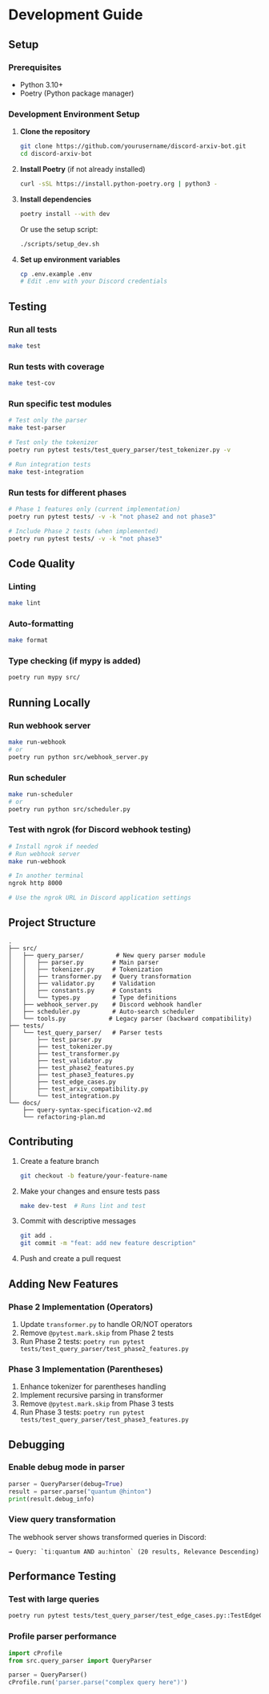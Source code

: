 # Development Guide

## Setup

### Prerequisites
- Python 3.10+
- Poetry (Python package manager)

### Development Environment Setup

1. **Clone the repository**
   ```bash
   git clone https://github.com/yourusername/discord-arxiv-bot.git
   cd discord-arxiv-bot
   ```

2. **Install Poetry** (if not already installed)
   ```bash
   curl -sSL https://install.python-poetry.org | python3 -
   ```

3. **Install dependencies**
   ```bash
   poetry install --with dev
   ```

   Or use the setup script:
   ```bash
   ./scripts/setup_dev.sh
   ```

4. **Set up environment variables**
   ```bash
   cp .env.example .env
   # Edit .env with your Discord credentials
   ```

## Testing

### Run all tests
```bash
make test
```

### Run tests with coverage
```bash
make test-cov
```

### Run specific test modules
```bash
# Test only the parser
make test-parser

# Test only the tokenizer
poetry run pytest tests/test_query_parser/test_tokenizer.py -v

# Run integration tests
make test-integration
```

### Run tests for different phases
```bash
# Phase 1 features only (current implementation)
poetry run pytest tests/ -v -k "not phase2 and not phase3"

# Include Phase 2 tests (when implemented)
poetry run pytest tests/ -v -k "not phase3"
```

## Code Quality

### Linting
```bash
make lint
```

### Auto-formatting
```bash
make format
```

### Type checking (if mypy is added)
```bash
poetry run mypy src/
```

## Running Locally

### Run webhook server
```bash
make run-webhook
# or
poetry run python src/webhook_server.py
```

### Run scheduler
```bash
make run-scheduler
# or
poetry run python src/scheduler.py
```

### Test with ngrok (for Discord webhook testing)
```bash
# Install ngrok if needed
# Run webhook server
make run-webhook

# In another terminal
ngrok http 8000

# Use the ngrok URL in Discord application settings
```

## Project Structure

```
.
├── src/
│   ├── query_parser/         # New query parser module
│   │   ├── parser.py        # Main parser
│   │   ├── tokenizer.py     # Tokenization
│   │   ├── transformer.py   # Query transformation
│   │   ├── validator.py     # Validation
│   │   ├── constants.py     # Constants
│   │   └── types.py         # Type definitions
│   ├── webhook_server.py    # Discord webhook handler
│   ├── scheduler.py         # Auto-search scheduler
│   └── tools.py            # Legacy parser (backward compatibility)
├── tests/
│   └── test_query_parser/   # Parser tests
│       ├── test_parser.py
│       ├── test_tokenizer.py
│       ├── test_transformer.py
│       ├── test_validator.py
│       ├── test_phase2_features.py
│       ├── test_phase3_features.py
│       ├── test_edge_cases.py
│       ├── test_arxiv_compatibility.py
│       └── test_integration.py
└── docs/
    ├── query-syntax-specification-v2.md
    └── refactoring-plan.md
```

## Contributing

1. Create a feature branch
   ```bash
   git checkout -b feature/your-feature-name
   ```

2. Make your changes and ensure tests pass
   ```bash
   make dev-test  # Runs lint and test
   ```

3. Commit with descriptive messages
   ```bash
   git add .
   git commit -m "feat: add new feature description"
   ```

4. Push and create a pull request

## Adding New Features

### Phase 2 Implementation (Operators)
1. Update `transformer.py` to handle OR/NOT operators
2. Remove `@pytest.mark.skip` from Phase 2 tests
3. Run Phase 2 tests: `poetry run pytest tests/test_query_parser/test_phase2_features.py`

### Phase 3 Implementation (Parentheses)
1. Enhance tokenizer for parentheses handling
2. Implement recursive parsing in transformer
3. Remove `@pytest.mark.skip` from Phase 3 tests
4. Run Phase 3 tests: `poetry run pytest tests/test_query_parser/test_phase3_features.py`

## Debugging

### Enable debug mode in parser
```python
parser = QueryParser(debug=True)
result = parser.parse("quantum @hinton")
print(result.debug_info)
```

### View query transformation
The webhook server shows transformed queries in Discord:
```
→ Query: `ti:quantum AND au:hinton` (20 results, Relevance Descending)
```

## Performance Testing

### Test with large queries
```bash
poetry run pytest tests/test_query_parser/test_edge_cases.py::TestEdgeCases::test_very_long_query -v
```

### Profile parser performance
```python
import cProfile
from src.query_parser import QueryParser

parser = QueryParser()
cProfile.run('parser.parse("complex query here")')
```